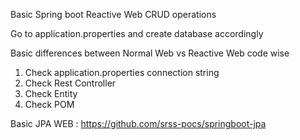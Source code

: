 Basic Spring boot Reactive Web CRUD operations

Go to application.properties and create database accordingly

Basic differences between Normal Web vs Reactive Web code wise

1. Check application.properties connection string
2. Check Rest Controller
3. Check Entity
4. Check POM

Basic JPA WEB : https://github.com/srss-pocs/springboot-jpa 